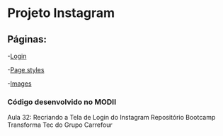 # Projeto Instagram
## Páginas:

-[Login](index_insta/html/login.html)

-[Page styles](index_insta/styles/style.css)

-[Images](index_insta/img)

### Código desenvolvido no MODII 
Aula 32: Recriando a Tela de Login do Instagram
Repositório Bootcamp Transforma Tec do Grupo Carrefour

